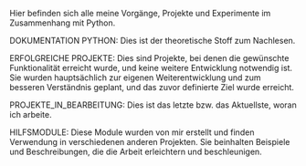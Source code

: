 Hier befinden sich alle meine Vorgänge, Projekte und Experimente im Zusammenhang mit Python.

DOKUMENTATION PYTHON:
Dies ist der theoretische Stoff zum Nachlesen.

ERFOLGREICHE PROJEKTE:
Dies sind Projekte, bei denen die gewünschte Funktionalität erreicht wurde, und keine weitere Entwicklung notwendig ist. Sie wurden hauptsächlich zur eigenen Weiterentwicklung und zum besseren Verständnis geplant, und das zuvor definierte Ziel wurde erreicht.

PROJEKTE_IN_BEARBEITUNG:
Dies ist das letzte bzw. das Aktuellste, woran ich arbeite.

HILFSMODULE:
Diese Module wurden von mir erstellt und finden Verwendung in verschiedenen anderen Projekten. Sie beinhalten Beispiele und Beschreibungen, die die Arbeit erleichtern und beschleunigen.

